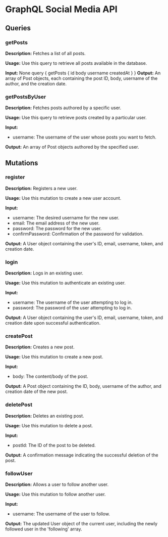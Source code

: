 # **GraphQL Social Media API**

## **Queries**

### getPosts

**Description:** Fetches a list of all posts.

**Usage:** Use this query to retrieve all posts available in the database.

**Input:** None
query {
  getPosts {
    id
    body
    username
    createdAt
  }
}
**Output:** An array of Post objects, each containing the post ID, body, username of the author, and the creation date.

### getPostsByUser

**Description:** Fetches posts authored by a specific user.

**Usage:** Use this query to retrieve posts created by a particular user.

**Input:**
- username: The username of the user whose posts you want to fetch.

**Output:** An array of Post objects authored by the specified user.

## **Mutations**

### register

**Description:** Registers a new user.

**Usage:** Use this mutation to create a new user account.

**Input:**
- username: The desired username for the new user.
- email: The email address of the new user.
- password: The password for the new user.
- confirmPassword: Confirmation of the password for validation.

**Output:** A User object containing the user's ID, email, username, token, and creation date.

### login

**Description:** Logs in an existing user.

**Usage:** Use this mutation to authenticate an existing user.

**Input:**
- username: The username of the user attempting to log in.
- password: The password of the user attempting to log in.

**Output:** A User object containing the user's ID, email, username, token, and creation date upon successful authentication.

### createPost

**Description:** Creates a new post.

**Usage:** Use this mutation to create a new post.

**Input:**
- body: The content/body of the post.

**Output:** A Post object containing the ID, body, username of the author, and creation date of the new post.

### deletePost

**Description:** Deletes an existing post.

**Usage:** Use this mutation to delete a post.

**Input:**
- postId: The ID of the post to be deleted.

**Output:** A confirmation message indicating the successful deletion of the post.

### followUser

**Description:** Allows a user to follow another user.

**Usage:** Use this mutation to follow another user.

**Input:**
- username: The username of the user to follow.

**Output:** The updated User object of the current user, including the newly followed user in the 'following' array.


